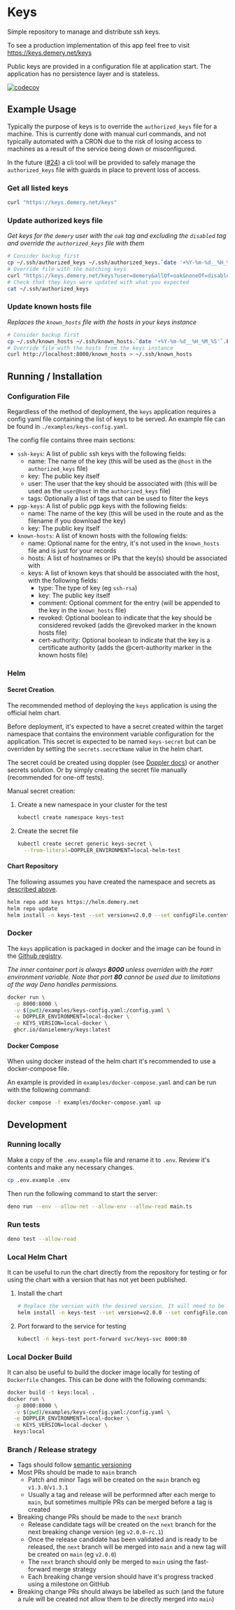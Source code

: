 # Keys

Simple repository to manage and distribute ssh keys.

To see a production implementation of this app feel free to visit
https://keys.demery.net/keys

Public keys are provided in a configuration file at application start. The
application has no persistence layer and is stateless.

[![codecov](https://codecov.io/gh/danielemery/keys/branch/main/graph/badge.svg?token=3F3EN3UY21)](https://codecov.io/gh/danielemery/keys)

## Example Usage

Typically the purpose of keys is to override the `authorized_keys` file for a
machine. This is currently done with manual curl commands, and not typically
automated with a CRON due to the risk of losing access to machines as a result
of the service being down or misconfigured.

In the future ([#24](https://github.com/danielemery/keys/issues/24)) a cli tool
will be provided to safely manage the `authorized_keys` file with guards in
place to prevent loss of access.

### Get all listed keys

```sh
curl "https://keys.demery.net/keys"
```

### Update authorized keys file

_Get keys for the `demery` user with the `oak` tag and excluding the `disabled`
tag and override the `authorized_keys` file with them_

```sh
# Consider backup first
cp ~/.ssh/authorized_keys ~/.ssh/authorized_keys.`date '+%Y-%m-%d__%H_%M_%S'`.backup
# Override file with the matching keys
curl "https://keys.demery.net/keys?user=demery&allOf=oak&noneOf=disabled" > ~/.ssh/authorized_keys
# Check that they keys were updated with what you expected
cat ~/.ssh/authorized_keys
```

### Update known hosts file

_Replaces the `known_hosts` file with the hosts in your keys instance_

```sh
# Consider backup first
cp ~/.ssh/known_hosts ~/.ssh/known_hosts.`date '+%Y-%m-%d__%H_%M_%S'`.backup
# Override file with the hosts from the keys instance
curl http://localhost:8000/known_hosts > ~/.ssh/known_hosts
```

## Running / Installation

### Configuration File

Regardless of the method of deployment, the `keys` application requires a config
yaml file containing the list of keys to be served. An example file can be found
in `./examples/keys-config.yaml`.

The config file contains three main sections:

- `ssh-keys`: A list of public ssh keys with the following fields:
  - name: The name of the key (this will be used as the `@host` in the
    `authorized_keys` file)
  - key: The public key itself
  - user: The user that the key should be associated with (this will be used as
    the `user@host` in the `authorized_keys` file)
  - tags: Optionally a list of tags that can be used to filter the keys
- `pgp-keys`: A list of public pgp keys with the following fields:
  - name: The name of the key (this will be used in the route and as the
    filename if you download the key)
  - key: The public key itself
- `known-hosts`: A list of known hosts with the following fields:
  - name: Optional name for the entry, it's not used in the `known_hosts` file
    and is just for your records
  - hosts: A list of hostnames or IPs that the key(s) should be associated with
  - keys: A list of known keys that should be associated with the host, with the
    following fields:
    - type: The type of key (eg `ssh-rsa`)
    - key: The public key itself
    - comment: Optional comment for the entry (will be appended to the key in
      the `known_hosts` file)
    - revoked: Optional boolean to indicate that the key should be considered
      revoked (adds the @revoked marker in the known hosts file)
    - cert-authority: Optional boolean to indicate that the key is a certificate
      authority (adds the @cert-authority marker in the known hosts file)

### Helm

#### Secret Creation

The recommended method of deploying the `keys` application is using the official
helm chart.

Before deployment, it's expected to have a secret created within the target
namespace that contains the environment variable configuration for the
application. This secret is expected to be named `keys-secret` but can be
overriden by setting the `secrets.secretName` value in the helm chart.

The secret could be created using doppler (see
[Doppler docs](./docs/DOPPLER.md)) or another secrets solution. Or by simply
creating the secret file manually (recommended for one-off tests).

Manual secret creation:

1. Create a new namespace in your cluster for the test
   ```sh
   kubectl create namespace keys-test
   ```
2. Create the secret file
   ```sh
   kubectl create secret generic keys-secret \
     --from-literal=DOPPLER_ENVIRONMENT=local-helm-test
   ```

#### Chart Repository

The following assumes you have created the namespace and secrets as
[described above](#secret-creation).

```sh
helm repo add keys https://helm.demery.net
helm repo update
helm install -n keys-test --set version=v2.0.0 --set configFile.content="$(cat ./examples/keys-config.yaml)" keys demery/keys
```

### Docker

The `keys` application is packaged in docker and the image can be found in the
[Github registry](https://ghcr.io/danielemery/keys).

_The inner container port is always **8000** unless overriden with the `PORT`
environment variable. Note that port **80** cannot be used due to limitations of
the way Deno handles permissions._

```sh
docker run \
  -p 8000:8000 \
  -v $(pwd)/examples/keys-config.yaml:/config.yaml \
  -e DOPPLER_ENVIRONMENT=local-docker \
  -e KEYS_VERSION=local-docker \
  ghcr.io/danielemery/keys:latest
```

#### Docker Compose

When using docker instead of the helm chart it's recommended to use a
docker-compose file.

An example is provided in `examples/docker-compose.yaml` and can be run with the
following command:

```sh
docker compose -f examples/docker-compose.yaml up
```

## Development

### Running locally

Make a copy of the `.env.example` file and rename it to `.env`. Review it's
contents and make any necessary changes.

```sh
cp .env.example .env
```

Then run the following command to start the server:

```sh
deno run --env --allow-net --allow-env --allow-read main.ts
```

### Run tests

```sh
deno test --allow-read
```

### Local Helm Chart

It can be useful to run the chart directly from the repository for testing or
for using the chart with a version that has not yet been published.

1. Install the chart
   ```sh
   # Replace the version with the desired version. It will need to be a version that exists in the Github registry.
   helm install -n keys-test --set version=v2.0.0 --set configFile.content="$(cat ./examples/keys-config.yaml)" keys ./helm
   ```
2. Port forward to the service for testing
   ```sh
   kubectl -n keys-test port-forward svc/keys-svc 8000:80
   ```

### Local Docker Build

It can also be useful to build the docker image locally for testing of
`Dockerfile` changes. This can be done with the following commands:

```sh
docker build -t keys:local .
docker run \
  -p 8000:8000 \
  -v $(pwd)/examples/keys-config.yaml:/config.yaml \
  -e DOPPLER_ENVIRONMENT=local-docker \
  -e KEYS_VERSION=local-docker \
  keys:local
```

### Branch / Release strategy

- Tags should follow [semantic versioning](https://semver.org/)
- Most PRs should be made to `main` branch
  - Patch and minor Tags will be created on the `main` branch eg
    `v1.3.0`/`v1.3.1`
  - Usually a tag and release will be performned after each merge to `main`, but
    sometimes multiple PRs can be merged before a tag is created
- Breaking change PRs should be made to the `next` branch
  - Release candidate tags will be created on the `next` branch for the next
    breaking change version (eg `v2.0.0-rc.1`)
  - Once the release candidate has been validated and is ready to be released,
    the `next` branch will be merged into `main` and a new tag will be created
    on `main` (eg `v2.0.0`)
  - The `next` branch should only be merged to `main` using the fast-forward
    merge strategy
  - Each breaking change version should have it's progress tracked using a
    milestone on GitHub
- Breaking change PRs should always be labelled as such (and the future a rule
  will be created not allow them to be directly merged into `main`)
